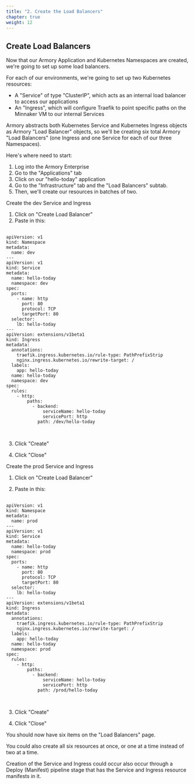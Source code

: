 ```yaml
---
title: "2. Create the Load Balancers"
chapter: true
weight: 12
---
```


## Create Load Balancers

Now that our Armory Application and Kubernetes Namespaces are created, we're going to set up some load balancers.

For each of our environments, we're going to set up two Kubernetes resources:

- A "Service" of type "ClusterIP", which acts as an internal load balancer to access our applications
- An "Ingress", which will configure Traefik to point specific paths on the Minnaker VM to our internal Services

Armory abstracts both Kubernetes Service and Kubernetes Ingress objects as Armory "Load Balancer" objects, so we'll be creating six total Armory "Load Balancers" (one Ingress and one Service for each of our three Namespaces).

Here's where need to start:

1. Log into the Armory Enterprise
2. Go to the "Applications" tab
3. Click on our "hello-today" application
4. Go to the "Infrastructure" tab and the "Load Balancers" subtab.
5. Then, we'll create our resources in batches of two.

Create the dev Service and Ingress

1. Click on "Create Load Balancer"
2. Paste in this:

<pre>
  <code>
apiVersion: v1
kind: Namespace
metadata:
  name: dev
---
apiVersion: v1
kind: Service
metadata:
  name: hello-today
  namespace: dev
spec:
  ports:
    - name: http
      port: 80
      protocol: TCP
      targetPort: 80
  selector:
    lb: hello-today
---
apiVersion: extensions/v1beta1
kind: Ingress
metadata:
  annotations:
    traefik.ingress.kubernetes.io/rule-type: PathPrefixStrip
    nginx.ingress.kubernetes.io/rewrite-target: /
  labels:
    app: hello-today
  name: hello-today
  namespace: dev
spec:
  rules:
    - http:
        paths:
          - backend:
              serviceName: hello-today
              servicePort: http
            path: /dev/hello-today
  </code>
 </pre>

3. Click "Create"

4. Click "Close"

Create the prod Service and Ingress

1. Click on "Create Load Balancer"

2. Paste in this:

<pre>
  <code>
apiVersion: v1
kind: Namespace
metadata:
  name: prod
---
apiVersion: v1
kind: Service
metadata:
  name: hello-today
  namespace: prod
spec:
  ports:
    - name: http
      port: 80
      protocol: TCP
      targetPort: 80
  selector:
    lb: hello-today
---
apiVersion: extensions/v1beta1
kind: Ingress
metadata:
  annotations:
    traefik.ingress.kubernetes.io/rule-type: PathPrefixStrip
    nginx.ingress.kubernetes.io/rewrite-target: /
  labels:
    app: hello-today
  name: hello-today
  namespace: prod
spec:
  rules:
    - http:
        paths:
          - backend:
              serviceName: hello-today
              servicePort: http
            path: /prod/hello-today
  </code>
 </pre>

3. Click "Create"

4. Click "Close"

You should now have six items on the "Load Balancers" page.

You could also create all six resources at once, or one at a time instead of two at a time.

Creation of the Service and Ingress could occur also occur through a Deploy (Manifest) pipeline stage that has the Service and Ingress resource manifests in it.

